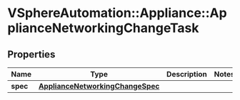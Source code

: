 # VSphereAutomation::Appliance::ApplianceNetworkingChangeTask

## Properties
Name | Type | Description | Notes
------------ | ------------- | ------------- | -------------
**spec** | [**ApplianceNetworkingChangeSpec**](ApplianceNetworkingChangeSpec.md) |  | 


